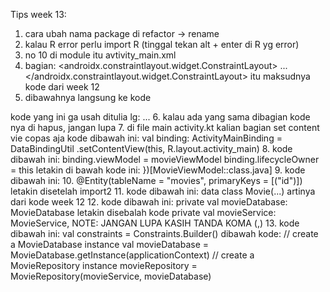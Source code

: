 Tips week 13:
1. cara ubah nama package di refactor -> rename
2. kalau R error perlu import R (tinggal tekan alt + enter di R yg error)
3. no 10 di module itu avtivity_main.xml
4. bagian:
   <androidx.constraintlayout.widget.ConstraintLayout>
...
</androidx.constraintlayout.widget.ConstraintLayout>
itu maksudnya kode dari week 12
5. dibawahnya langsung ke kode
   <data>
<variable
name="viewModel"
type="com.example.lab_week_13.MovieViewModel" />
</data>
kode yang ini ga usah ditulia lg:
<androidx.constraintlayout.widget.ConstraintLayout>
...
</androidx.constraintlayout.widget.ConstraintLayout>
6. kalau ada yang sama dibagian <androidx.constraintlayout.widget.ConstraintLayout> kode nya di hapus, jangan lupa </layout>
7. di file main activity.kt kalian bagian set content vie copas aja kode dibawah ini:
   val binding: ActivityMainBinding = DataBindingUtil
.setContentView(this, R.layout.activity_main)
8. kode dibawah ini:
   binding.viewModel = movieViewModel
binding.lifecycleOwner = this
letakin di bawah kode ini:
})[MovieViewModel::class.java]
9. kode dibawah ini:
10. @Entity(tableName = "movies", primaryKeys = [("id")])
    letakin disetelah import2
11. kode dibawah ini:
    data class Movie(...)
artinya dari kode week 12
12. kode dibawah ini:
    private val movieDatabase: MovieDatabase
    letakin disebalah kode private val movieService: MovieService,
    NOTE: JANGAN LUPA KASIH TANDA KOMA (,)
13. kode dibawah ini:
    val constraints = Constraints.Builder()
dibawah kode:
 // create a MovieDatabase instance
        val movieDatabase =
            MovieDatabase.getInstance(applicationContext)
        // create a MovieRepository instance
        movieRepository =
            MovieRepository(movieService, movieDatabase)

